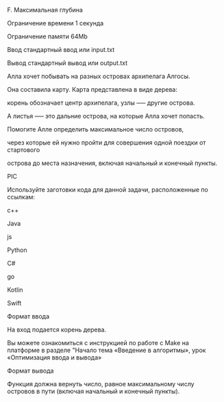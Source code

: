 F. Максимальная глубина

Ограничение времени	1 секунда

Ограничение памяти	64Mb

Ввод	стандартный ввод или input.txt

Вывод	стандартный вывод или output.txt

Алла хочет побывать на разных островах архипелага Алгосы. 

Она составила карту. Карта представлена в виде дерева: 

корень обозначает центр архипелага, узлы –— другие острова.

А листья —– это дальние острова, на которые Алла хочет попасть.

Помогите Алле определить максимальное число островов,

через которые ей нужно пройти для совершения одной поездки от стартового

острова до места назначения, включая начальный и конечный пункты.

PIC

Используйте заготовки кода для данной задачи, расположенные по ссылкам:

c++

Java

js

Python

C#

go

Kotlin

Swift

Формат ввода

На вход подается корень дерева.


Вы можете ознакомиться с инструкцией по работе с Make на платформе в разделе "Начало тема «Введение в алгоритмы», урок «Оптимизация ввода и вывода»

Формат вывода

Функция должна вернуть число, равное максимальному числу островов в пути (включая начальный и конечный пункты).